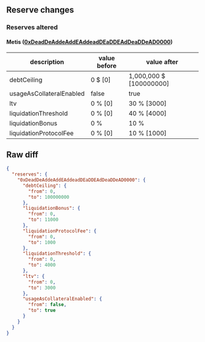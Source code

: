 ## Reserve changes

### Reserves altered

#### Metis ([0xDeadDeAddeAddEAddeadDEaDDEAdDeaDDeAD0000](https://explorer.metis.io/address/0xDeadDeAddeAddEAddeadDEaDDEAdDeaDDeAD0000))

| description | value before | value after |
| --- | --- | --- |
| debtCeiling | 0 $ [0] | 1,000,000 $ [100000000] |
| usageAsCollateralEnabled | false | true |
| ltv | 0 % [0] | 30 % [3000] |
| liquidationThreshold | 0 % [0] | 40 % [4000] |
| liquidationBonus | 0 % | 10 % |
| liquidationProtocolFee | 0 % [0] | 10 % [1000] |


## Raw diff

```json
{
  "reserves": {
    "0xDeadDeAddeAddEAddeadDEaDDEAdDeaDDeAD0000": {
      "debtCeiling": {
        "from": 0,
        "to": 100000000
      },
      "liquidationBonus": {
        "from": 0,
        "to": 11000
      },
      "liquidationProtocolFee": {
        "from": 0,
        "to": 1000
      },
      "liquidationThreshold": {
        "from": 0,
        "to": 4000
      },
      "ltv": {
        "from": 0,
        "to": 3000
      },
      "usageAsCollateralEnabled": {
        "from": false,
        "to": true
      }
    }
  }
}
```